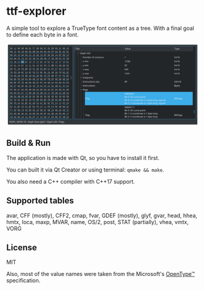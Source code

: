 # ttf-explorer

A simple tool to explore a TrueType font content as a tree.
With a final goal to define each byte in a font.

![](.github/screenshot.png)

## Build & Run

The application is made with Qt, so you have to install it first.

You can built it via Qt Creator or using terminal: `qmake && make`.

You also need a C++ compiler with C++17 support.

## Supported tables

avar,
CFF (mostly),
CFF2,
cmap,
fvar,
GDEF (mostly),
glyf,
gvar,
head,
hhea,
hmtx,
loca,
maxp,
MVAR,
name,
OS/2,
post,
STAT (partially),
vhea,
vmtx,
VORG

## License

MIT

Also, most of the value names were taken from the Microsoft's
[OpenType™](https://docs.microsoft.com/en-us/typography/opentype/spec/) specification.
